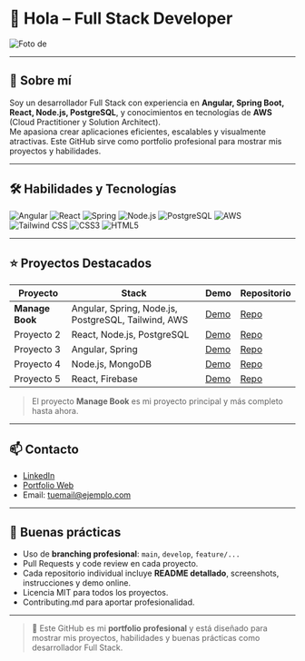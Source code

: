 # 👋 Hola – Full Stack Developer

![Foto de ](###) <!-- reemplaza con tu foto real -->

---

## 💼 Sobre mí

Soy un desarrollador Full Stack con experiencia en **Angular, Spring Boot, React, Node.js, PostgreSQL**, y conocimientos en tecnologías de **AWS** (Cloud Practitioner y Solution Architect).  
Me apasiona crear aplicaciones eficientes, escalables y visualmente atractivas. Este GitHub sirve como portfolio profesional para mostrar mis proyectos y habilidades.

---

## 🛠️ Habilidades y Tecnologías

![Angular](https://img.shields.io/badge/Angular-DD0031?style=for-the-badge&logo=angular&logoColor=white)
![React](https://img.shields.io/badge/React-61DAFB?style=for-the-badge&logo=react&logoColor=black)
![Spring](https://img.shields.io/badge/Spring-6DB33F?style=for-the-badge&logo=spring&logoColor=white)
![Node.js](https://img.shields.io/badge/Node.js-339933?style=for-the-badge&logo=nodedotjs&logoColor=white)
![PostgreSQL](https://img.shields.io/badge/PostgreSQL-316192?style=for-the-badge&logo=postgresql&logoColor=white)
![AWS](https://img.shields.io/badge/AWS-232F3E?style=for-the-badge&logo=amazon-aws&logoColor=white)
![Tailwind CSS](https://img.shields.io/badge/Tailwind_CSS-06B6D4?style=for-the-badge&logo=tailwind-css&logoColor=white)
![CSS3](https://img.shields.io/badge/CSS3-1572B6?style=for-the-badge&logo=css3&logoColor=white)
![HTML5](https://img.shields.io/badge/HTML5-E34F26?style=for-the-badge&logo=html5&logoColor=white)

---

## ⭐ Proyectos Destacados

| Proyecto | Stack | Demo | Repositorio |
|----------|-------|------|------------|
| **Manage Book** | Angular, Spring, Node.js, PostgreSQL, Tailwind, AWS | [Demo](#) | [Repo](#) |
| Proyecto 2 | React, Node.js, PostgreSQL | [Demo](#) | [Repo](#) |
| Proyecto 3 | Angular, Spring | [Demo](#) | [Repo](#) |
| Proyecto 4 | Node.js, MongoDB | [Demo](#) | [Repo](#) |
| Proyecto 5 | React, Firebase | [Demo](#) | [Repo](#) |

> El proyecto **Manage Book** es mi proyecto principal y más completo hasta ahora.  

---

## 📫 Contacto

- [LinkedIn](https://www.linkedin.com/in/tu-usuario/)
- [Portfolio Web](https://tu-portfolio.com)
- Email: tuemail@ejemplo.com

---

## 🔧 Buenas prácticas

- Uso de **branching profesional**: `main`, `develop`, `feature/...`
- Pull Requests y code review en cada proyecto.
- Cada repositorio individual incluye **README detallado**, screenshots, instrucciones y demo online.
- Licencia MIT para todos los proyectos.
- Contributing.md para aportar profesionalidad.

---

> 🚀 Este GitHub es mi **portfolio profesional** y está diseñado para mostrar mis proyectos, habilidades y buenas prácticas como desarrollador Full Stack.
